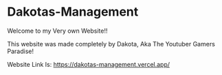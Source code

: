 # Dakotas-Management
Welcome to my Very own Website!!

This website was made completely by Dakota, Aka The Youtuber Gamers Paradise!

Website Link Is: https://dakotas-management.vercel.app/
